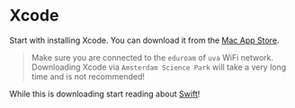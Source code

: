 # Xcode

Start with installing Xcode. You can download it from the [Mac App Store](https://apps.apple.com/nl/app/xcode/id497799835).

> Make sure you are connected to the `eduroam` of `uva` WiFi network. Downloading Xcode via `Amsterdam Science Park` will take a very long time and is not recommended!

While this is downloading start reading about [Swift](/ios/swift)!
